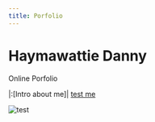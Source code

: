 ```yaml
---
title: Porfolio
---
```


# Haymawattie Danny
Online Porfolio


|:[Intro about me]|
[test me](https://www.youtube.com/)

![test](https://user-images.githubusercontent.com/34174086/33780142-152f0b1a-dc26-11e7-96bf-279c8995bd72.jpg)
